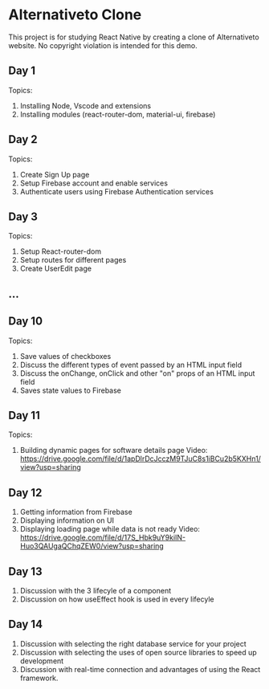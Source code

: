 # Alternativeto Clone

This project is for studying React Native by creating a clone of Alternativeto website. No copyright violation is intended for this demo.

## Day 1

Topics:

1. Installing Node, Vscode and extensions
2. Installing modules (react-router-dom, material-ui, firebase)

## Day 2

Topics:

1. Create Sign Up page
2. Setup Firebase account and enable services
3. Authenticate users using Firebase Authentication services

## Day 3

Topics:

1. Setup React-router-dom
2. Setup routes for different pages
3. Create UserEdit page

## ...

## Day 10

Topics:

1. Save values of checkboxes
2. Discuss the different types of event passed by an HTML input field
3. Discuss the onChange, onClick and other "on" props of an HTML input field
4. Saves state values to Firebase

## Day 11

Topics:

1. Building dynamic pages for software details page
   Video:
   https://drive.google.com/file/d/1apDlrDcJcczM9TJuC8s1iBCu2b5KXHn1/view?usp=sharing

## Day 12

1. Getting information from Firebase
2. Displaying information on UI
3. Displaying loading page while data is not ready
   Video: https://drive.google.com/file/d/17S_Hbk9uY9kiIN-Huo3QAUgaQChqZEW0/view?usp=sharing

## Day 13

1. Discussion with the 3 lifecyle of a component
2. Discussion on how useEffect hook is used in every lifecyle

## Day 14

1. Discussion with selecting the right database service for your project
2. Discussion with selecting the uses of open source libraries to speed up development
3. Discussion with real-time connection and advantages of using the React framework.
